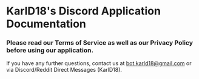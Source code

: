 # KarlD18's Discord Application Documentation
### Please read our Terms of Service as well as our Privacy Policy before using our application. 
If you have any further questions, contact us at bot.karld18@gmail.com or via Discord/Reddit Direct Messages (KarlD18).

